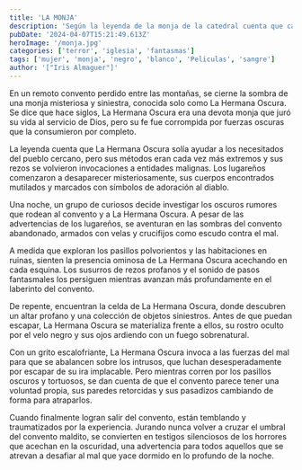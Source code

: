 ```yaml
---
title: 'LA MONJA'
description: 'Según la leyenda de la monja de la catedral cuenta que cada noche en lo más alto de la catedral, se puede ver la sombra de una mujer vestida de blanco quien desde el campanario, en la parte izquierda, quien mira hacia el horizonte esperando reunirse con su amado.'
pubDate: '2024-04-07T15:21:49.613Z'
heroImage: '/monja.jpg'
categories: ['terror', 'iglesia', 'fantasmas']
tags: ['mujer', 'monja', 'negro', 'blanco', 'Peliculas', 'sangre']
author: '["Iris Almaguer"]'
---
```


En un remoto convento perdido entre las montañas, se cierne la sombra de una monja misteriosa y siniestra, conocida solo como La Hermana Oscura. Se dice que hace siglos, La Hermana Oscura era una devota monja que juró su vida al servicio de Dios, pero su fe fue corrompida por fuerzas oscuras que la consumieron por completo.

La leyenda cuenta que La Hermana Oscura solía ayudar a los necesitados del pueblo cercano, pero sus métodos eran cada vez más extremos y sus rezos se volvieron invocaciones a entidades malignas. Los lugareños comenzaron a desaparecer misteriosamente, sus cuerpos encontrados mutilados y marcados con símbolos de adoración al diablo.

Una noche, un grupo de curiosos decide investigar los oscuros rumores que rodean al convento y a La Hermana Oscura. A pesar de las advertencias de los lugareños, se aventuran en las sombras del convento abandonado, armados con velas y crucifijos como escudo contra el mal.

A medida que exploran los pasillos polvorientos y las habitaciones en ruinas, sienten la presencia ominosa de La Hermana Oscura acechando en cada esquina. Los susurros de rezos profanos y el sonido de pasos fantasmales los persiguen mientras avanzan más profundamente en el laberinto del convento.

De repente, encuentran la celda de La Hermana Oscura, donde descubren un altar profano y una colección de objetos siniestros. Antes de que puedan escapar, La Hermana Oscura se materializa frente a ellos, su rostro oculto por el velo negro y sus ojos ardiendo con un fuego sobrenatural.

Con un grito escalofriante, La Hermana Oscura invoca a las fuerzas del mal para que se abalancen sobre los intrusos, que luchan desesperadamente por escapar de su ira implacable. Pero mientras corren por los pasillos oscuros y tortuosos, se dan cuenta de que el convento parece tener una voluntad propia, sus paredes retorcidas y sus pasadizos cambiando de forma para atraparlos.

Cuando finalmente logran salir del convento, están temblando y traumatizados por la experiencia. Jurando nunca volver a cruzar el umbral del convento maldito, se convierten en testigos silenciosos de los horrores que acechan en la oscuridad, una advertencia para todos aquellos que se atrevan a desafiar al mal que yace dormido en lo profundo de la noche.